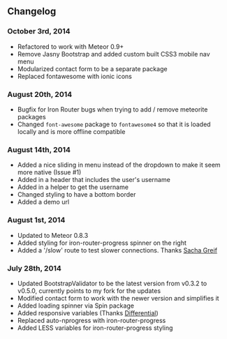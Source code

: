 ## Changelog

### October 3rd, 2014
- Refactored to work with Meteor 0.9+
- Remove Jasny Bootstrap and added custom built CSS3 mobile nav menu
- Modularized contact form to be a separate package
- Replaced fontawesome with ionic icons

### August 20th, 2014
- Bugfix for Iron Router bugs when trying to add / remove meteorite packages
- Changed ```font-awesome``` package to ```fontawesome4``` so that it is loaded locally and is more offline compatible

### August 14th, 2014
- Added a nice sliding in menu instead of the dropdown to make it seem more native (Issue #1)
- Added in a header that includes the user's username
- Added in a helper to get the username
- Changed styling to have a bottom border
- Added a demo url

### August 1st, 2014
* Updated to Meteor 0.8.3
* Added styling for iron-router-progress spinner on the right
* Added a '/slow' route to test slower connections. Thanks [Sacha Greif](http://crater.io/comments/XN6ZJ6Kca3q2qTT7m)

### July 28th, 2014

* Updated BootstrapValidator to be the latest version from v0.3.2 to v0.5.0, currently points to my fork for the updates
* Modified contact form to work with the newer version and simplifies it
* Added loading spinner via Spin package
* Added responsive variables (Thanks [Differential](https://github.com/Differential/meteor-boilerplate/blob/master/client/stylesheets/variables.less))
* Replaced auto-nprogress with iron-router-progress
* Added LESS variables for iron-router-progress styling
